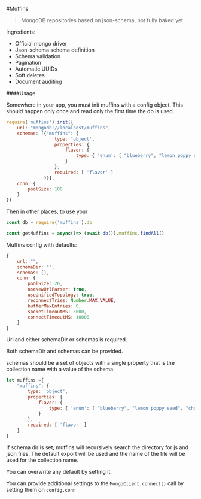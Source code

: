 #Muffins

> MongoDB repositories based on json-schema, not fully baked yet

Ingredients:
 - Official mongo driver
 - Json-schema schema definition
 - Schema validation
 - Pagination
 - Automatic UUIDs
 - Soft deletes
 - Document auditing

####Usage

Somewhere in your app, you must init muffins with a config object. This should happen only once and read only the first time the db is used.
```js
require('muffins').init({
    url: "mongodb://localhost/muffins",
    schemas: [{"muffins": {
                  type: 'object',
                  properties: {
                      flavor: {
                          type: { 'enum': [ "blueberry", "lemon poppy seed", "chocolate"] }
                      }
                  },
                  required: [ 'flavor' ]
              }}],
    conn: {
        poolSize: 100
    }
})
```

Then in other places, to use your 
```js
const db = require('muffins').db

const getMuffins = async()=> (await db()).muffins.findAll()
```

Muffins config with defaults:
```js
{
    url: "",
    schemaDir: "",
    schemas: [], 
    conn: {
        poolSize: 20,
        useNewUrlParser: true,
        useUnifiedTopology: true,
        reconnectTries: Number.MAX_VALUE,
        bufferMaxEntries: 0,
        socketTimeoutMS: 3000,
        connectTimeoutMS: 10000
    }
}
```
Url and either schemaDir or schemas is required.

Both schemaDir and schemas can be provided.

schemas should be a set of objects with a single property that is the collection name with a value of the schema.

```js
let muffins ={
    "muffins": {
        type: 'object',
        properties: {
            flavor: {
                type: { 'enum': [ "blueberry", "lemon poppy seed", "chocolate"] }
            }
        },
        required: [ 'flavor' ]
    }
}
```

If schema dir is set, muffins will recursively search the directory for js and json files. The default export will be used and the name of the file will be used for the collection name.

You can overwrite any default by setting it. 

You can provide additional settings to the `MongoClient.connect()` call by setting them on `config.conn`